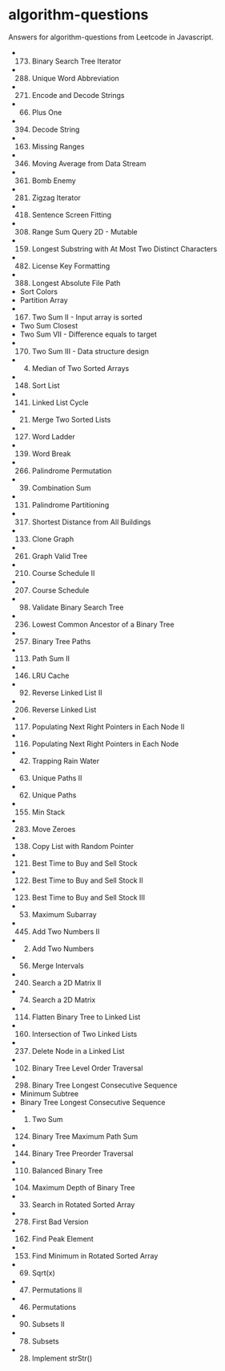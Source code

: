 # algorithm-questions

Answers for algorithm-questions from Leetcode in Javascript.

- 173. Binary Search Tree Iterator
- 288. Unique Word Abbreviation
- 271. Encode and Decode Strings
- 66. Plus One
- 394. Decode String
- 163. Missing Ranges
- 346. Moving Average from Data Stream
- 361. Bomb Enemy
- 281. Zigzag Iterator
- 418. Sentence Screen Fitting
- 308. Range Sum Query 2D - Mutable
- 159. Longest Substring with At Most Two Distinct Characters
- 482. License Key Formatting
- 388. Longest Absolute File Path
- Sort Colors
- Partition Array
- 167. Two Sum II - Input array is sorted
- Two Sum Closest
- Two Sum VII - Difference equals to target
- 170. Two Sum III - Data structure design
- 4. Median of Two Sorted Arrays
- 148. Sort List
- 141. Linked List Cycle
- 21. Merge Two Sorted Lists
- 127. Word Ladder
- 139. Word Break
- 266. Palindrome Permutation
- 39. Combination Sum
- 131. Palindrome Partitioning
- 317. Shortest Distance from All Buildings
- 133. Clone Graph
- 261. Graph Valid Tree
- 210. Course Schedule II
- 207. Course Schedule
- 98. Validate Binary Search Tree
- 236. Lowest Common Ancestor of a Binary Tree
- 257. Binary Tree Paths
- 113. Path Sum II
- 146. LRU Cache
- 92. Reverse Linked List II
- 206. Reverse Linked List
- 117. Populating Next Right Pointers in Each Node II
- 116. Populating Next Right Pointers in Each Node
- 42. Trapping Rain Water
- 63. Unique Paths II
- 62. Unique Paths
- 155. Min Stack
- 283. Move Zeroes
- 138. Copy List with Random Pointer
- 121. Best Time to Buy and Sell Stock
- 122. Best Time to Buy and Sell Stock II
- 123. Best Time to Buy and Sell Stock III
- 53. Maximum Subarray
- 445. Add Two Numbers II
- 2. Add Two Numbers
- 56. Merge Intervals
- 240. Search a 2D Matrix II
- 74. Search a 2D Matrix
- 114. Flatten Binary Tree to Linked List
- 160. Intersection of Two Linked Lists
- 237. Delete Node in a Linked List
- 102. Binary Tree Level Order Traversal
- 298. Binary Tree Longest Consecutive Sequence
- Minimum Subtree
- Binary Tree Longest Consecutive Sequence
- 1. Two Sum
- 124. Binary Tree Maximum Path Sum
- 144. Binary Tree Preorder Traversal
- 110. Balanced Binary Tree
- 104. Maximum Depth of Binary Tree
- 33. Search in Rotated Sorted Array
- 278. First Bad Version
- 162. Find Peak Element
- 153. Find Minimum in Rotated Sorted Array
- 69. Sqrt(x)
- 47. Permutations II
- 46. Permutations
- 90. Subsets II
- 78. Subsets
- 28. Implement strStr()
